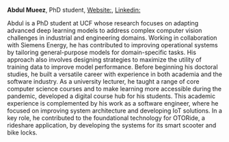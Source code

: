 **Abdul Mueez**, PhD student, [Website:](https://sites.google.com/view/abdulmueez), [Linkedin:](https://www.linkedin.com/in/abdulmueez/)

Abdul is a PhD student at UCF whose research focuses on adapting advanced deep learning models to address complex computer vision challenges in industrial and engineering domains. Working in collaboration with Siemens Energy, he has contributed to improving operational systems by tailoring general-purpose models for domain-specific tasks. His approach also involves designing strategies to maximize the utility of training data to improve model performance.
Before beginning his doctoral studies, he built a versatile career with experience in both academia and the software industry. As a university lecturer, he taught a range of core computer science courses and to make learning more accessible during the pandemic, developed a digital course hub for his students. This academic experience is complemented by his work as a software engineer, where he focused on improving system architecture and developing IoT solutions. In a key role, he contributed to the foundational technology for OTORide, a rideshare application, by developing the systems for its smart scooter and bike locks.
